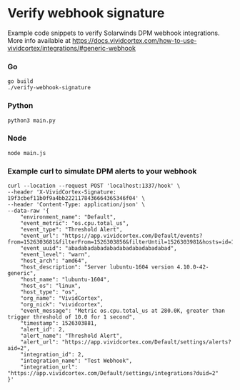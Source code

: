 # Verify webhook signature 

Example code snippets to verify Solarwinds DPM webhook integrations.
More info available at https://docs.vividcortex.com/how-to-use-vividcortex/integrations/#generic-webhook


### Go
```
go build
./verify-webhook-signature
```

### Python
```
python3 main.py
```

### Node
```
node main.js
```

### Example curl to simulate DPM alerts to your webhook
```
curl --location --request POST 'localhost:1337/hook' \
--header 'X-VividCortex-Signature: 19f3cbef11b0f9a4bb2221178436664365346f04' \
--header 'Content-Type: application/json' \
--data-raw '{
    "environment_name": "Default",
    "event_metric": "os.cpu.total_us",
    "event_type": "Threshold Alert",
    "event_url": "https://app.vividcortex.com/Default/events?from=1526303681&filterFrom=1526303856&filterUntil=1526303981&hosts=id=1",
    "event_uuid": "abadabadabadabadabadabadabadabad",
    "event_level": "warn",
    "host_arch": "amd64",
    "host_description": "Server lubuntu-1604 version 4.10.0-42-generic",
    "host_name": "lubuntu-1604",
    "host_os": "linux",
    "host_type": "os",
    "org_name": "VividCortex",
    "org_nick": "vividcortex",
    "event_message": "Metric os.cpu.total_us at 280.0K, greater than trigger threshold of 10.0 for 1 second",
    "timestamp": 1526303881,
    "alert_id": 2,
    "alert_name": "Threshold Alert",
    "alert_url": "https://app.vividcortex.com/Default/settings/alerts?aid=2",
    "integration_id": 2,
    "integration_name": "Test Webhook",
    "integration_url": "https://app.vividcortex.com/Default/settings/integrations?duid=2"
}'
```
